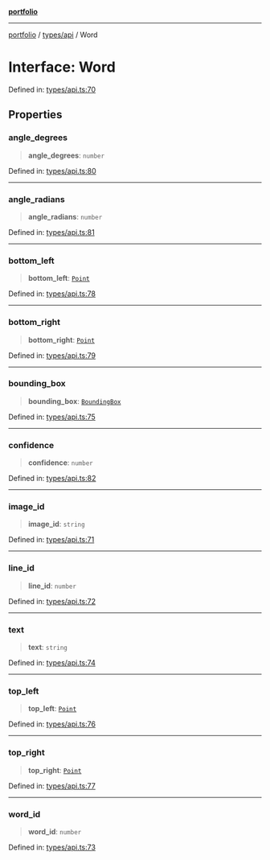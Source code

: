 [**portfolio**](../../../README.md)

***

[portfolio](../../../modules.md) / [types/api](../README.md) / Word

# Interface: Word

Defined in: [types/api.ts:70](https://github.com/tnorlund/Portfolio/blob/7f45d68f4d7e3af5e9c876e545da3f2d8ea8d3fe/portfolio/types/api.ts#L70)

## Properties

### angle\_degrees

> **angle\_degrees**: `number`

Defined in: [types/api.ts:80](https://github.com/tnorlund/Portfolio/blob/7f45d68f4d7e3af5e9c876e545da3f2d8ea8d3fe/portfolio/types/api.ts#L80)

***

### angle\_radians

> **angle\_radians**: `number`

Defined in: [types/api.ts:81](https://github.com/tnorlund/Portfolio/blob/7f45d68f4d7e3af5e9c876e545da3f2d8ea8d3fe/portfolio/types/api.ts#L81)

***

### bottom\_left

> **bottom\_left**: [`Point`](Point.md)

Defined in: [types/api.ts:78](https://github.com/tnorlund/Portfolio/blob/7f45d68f4d7e3af5e9c876e545da3f2d8ea8d3fe/portfolio/types/api.ts#L78)

***

### bottom\_right

> **bottom\_right**: [`Point`](Point.md)

Defined in: [types/api.ts:79](https://github.com/tnorlund/Portfolio/blob/7f45d68f4d7e3af5e9c876e545da3f2d8ea8d3fe/portfolio/types/api.ts#L79)

***

### bounding\_box

> **bounding\_box**: [`BoundingBox`](BoundingBox.md)

Defined in: [types/api.ts:75](https://github.com/tnorlund/Portfolio/blob/7f45d68f4d7e3af5e9c876e545da3f2d8ea8d3fe/portfolio/types/api.ts#L75)

***

### confidence

> **confidence**: `number`

Defined in: [types/api.ts:82](https://github.com/tnorlund/Portfolio/blob/7f45d68f4d7e3af5e9c876e545da3f2d8ea8d3fe/portfolio/types/api.ts#L82)

***

### image\_id

> **image\_id**: `string`

Defined in: [types/api.ts:71](https://github.com/tnorlund/Portfolio/blob/7f45d68f4d7e3af5e9c876e545da3f2d8ea8d3fe/portfolio/types/api.ts#L71)

***

### line\_id

> **line\_id**: `number`

Defined in: [types/api.ts:72](https://github.com/tnorlund/Portfolio/blob/7f45d68f4d7e3af5e9c876e545da3f2d8ea8d3fe/portfolio/types/api.ts#L72)

***

### text

> **text**: `string`

Defined in: [types/api.ts:74](https://github.com/tnorlund/Portfolio/blob/7f45d68f4d7e3af5e9c876e545da3f2d8ea8d3fe/portfolio/types/api.ts#L74)

***

### top\_left

> **top\_left**: [`Point`](Point.md)

Defined in: [types/api.ts:76](https://github.com/tnorlund/Portfolio/blob/7f45d68f4d7e3af5e9c876e545da3f2d8ea8d3fe/portfolio/types/api.ts#L76)

***

### top\_right

> **top\_right**: [`Point`](Point.md)

Defined in: [types/api.ts:77](https://github.com/tnorlund/Portfolio/blob/7f45d68f4d7e3af5e9c876e545da3f2d8ea8d3fe/portfolio/types/api.ts#L77)

***

### word\_id

> **word\_id**: `number`

Defined in: [types/api.ts:73](https://github.com/tnorlund/Portfolio/blob/7f45d68f4d7e3af5e9c876e545da3f2d8ea8d3fe/portfolio/types/api.ts#L73)

